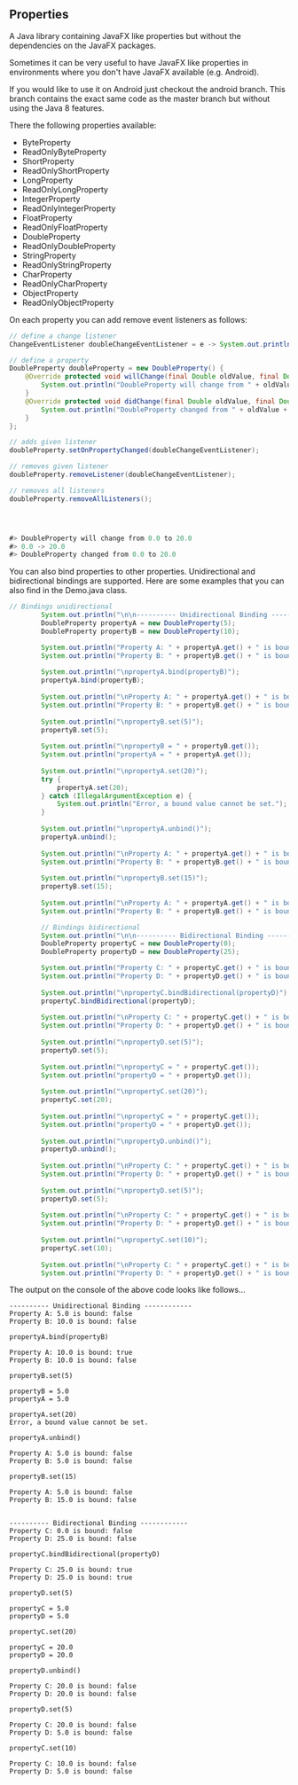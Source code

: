## Properties
A Java library containing JavaFX like properties but 
without the dependencies on the JavaFX packages.

Sometimes it can be very useful to have JavaFX like properties in environments
where you don't have JavaFX available (e.g. Android).

If you would like to use it on Android just checkout the android branch. This branch
contains the exact same code as the master branch but without using the Java 8 features.

There the following properties available:
- ByteProperty
- ReadOnlyByteProperty
- ShortProperty
- ReadOnlyShortProperty
- LongProperty
- ReadOnlyLongProperty
- IntegerProperty
- ReadOnlyIntegerProperty
- FloatProperty
- ReadOnlyFloatProperty
- DoubleProperty
- ReadOnlyDoubleProperty
- StringProperty
- ReadOnlyStringProperty
- CharProperty
- ReadOnlyCharProperty
- ObjectProperty
- ReadOnlyObjectProperty

On each property you can add remove event listeners as follows:
```Java
// define a change listener
ChangeEventListener doubleChangeEventListener = e -> System.out.println(e.getOldValue() + " -> " + e.getValue());

// define a property
DoubleProperty doubleProperty = new DoubleProperty() {
    @Override protected void willChange(final Double oldValue, final Double newValue) {
        System.out.println("DoubleProperty will change from " + oldValue + " to " + newValue);
    }
    @Override protected void didChange(final Double oldValue, final Double newValue) {
        System.out.println("DoubleProperty changed from " + oldValue + " to " + newValue);
    }
};

// adds given listener
doubleProperty.setOnPropertyChanged(doubleChangeEventListener);

// removes given listener
doubleProperty.removeListener(doubleChangeEventListener);

// removes all listeners
doubleProperty.removeAllListeners();




#> DoubleProperty will change from 0.0 to 20.0
#> 0.0 -> 20.0
#> DoubleProperty changed from 0.0 to 20.0
```

You can also bind properties to other properties. Unidirectional and bidirectional
bindings are supported. 
Here are some examples that you can also find in the Demo.java class.

````java
// Bindings unidirectional
        System.out.println("\n\n---------- Unidirectional Binding ------------");
        DoubleProperty propertyA = new DoubleProperty(5);
        DoubleProperty propertyB = new DoubleProperty(10);

        System.out.println("Property A: " + propertyA.get() + " is bound: " + propertyA.isBound());
        System.out.println("Property B: " + propertyB.get() + " is bound: " + propertyB.isBound());
        
        System.out.println("\npropertyA.bind(propertyB)");
        propertyA.bind(propertyB);
        
        System.out.println("\nProperty A: " + propertyA.get() + " is bound: " + propertyA.isBound());
        System.out.println("Property B: " + propertyB.get() + " is bound: " + propertyB.isBound());
        
        System.out.println("\npropertyB.set(5)");
        propertyB.set(5);
        
        System.out.println("\npropertyB = " + propertyB.get());
        System.out.println("propertyA = " + propertyA.get());
        
        System.out.println("\npropertyA.set(20)");
        try {
            propertyA.set(20);
        } catch (IllegalArgumentException e) {
            System.out.println("Error, a bound value cannot be set.");
        }
        
        System.out.println("\npropertyA.unbind()");
        propertyA.unbind();
        
        System.out.println("\nProperty A: " + propertyA.get() + " is bound: " + propertyA.isBound());
        System.out.println("Property B: " + propertyB.get() + " is bound: " + propertyB.isBound());
        
        System.out.println("\npropertyB.set(15)");
        propertyB.set(15);
        
        System.out.println("\nProperty A: " + propertyA.get() + " is bound: " + propertyA.isBound());
        System.out.println("Property B: " + propertyB.get() + " is bound: " + propertyB.isBound());

        // Bindings bidirectional
        System.out.println("\n\n---------- Bidirectional Binding ------------");
        DoubleProperty propertyC = new DoubleProperty(0);
        DoubleProperty propertyD = new DoubleProperty(25);

        System.out.println("Property C: " + propertyC.get() + " is bound: " + propertyC.isBound());
        System.out.println("Property D: " + propertyD.get() + " is bound: " + propertyD.isBound());
        
        System.out.println("\npropertyC.bindBidirectional(propertyD)");
        propertyC.bindBidirectional(propertyD);
        
        System.out.println("\nProperty C: " + propertyC.get() + " is bound: " + propertyC.isBound());
        System.out.println("Property D: " + propertyD.get() + " is bound: " + propertyD.isBound());
        
        System.out.println("\npropertyD.set(5)");
        propertyD.set(5);
        
        System.out.println("\npropertyC = " + propertyC.get());
        System.out.println("propertyD = " + propertyD.get());
        
        System.out.println("\npropertyC.set(20)");
        propertyC.set(20);
        
        System.out.println("\npropertyC = " + propertyC.get());
        System.out.println("propertyD = " + propertyD.get());
        
        System.out.println("\npropertyD.unbind()");
        propertyD.unbind();
        
        System.out.println("\nProperty C: " + propertyC.get() + " is bound: " + propertyC.isBound());
        System.out.println("Property D: " + propertyD.get() + " is bound: " + propertyD.isBound());
        
        System.out.println("\npropertyD.set(5)");
        propertyD.set(5);
        
        System.out.println("\nProperty C: " + propertyC.get() + " is bound: " + propertyC.isBound());
        System.out.println("Property D: " + propertyD.get() + " is bound: " + propertyD.isBound());
        
        System.out.println("\npropertyC.set(10)");
        propertyC.set(10);
        
        System.out.println("\nProperty C: " + propertyC.get() + " is bound: " + propertyC.isBound());
        System.out.println("Property D: " + propertyD.get() + " is bound: " + propertyD.isBound());
````

The output on the console of the above code looks like follows...

```
---------- Unidirectional Binding ------------
Property A: 5.0 is bound: false
Property B: 10.0 is bound: false

propertyA.bind(propertyB)

Property A: 10.0 is bound: true
Property B: 10.0 is bound: false

propertyB.set(5)

propertyB = 5.0
propertyA = 5.0

propertyA.set(20)
Error, a bound value cannot be set.

propertyA.unbind()

Property A: 5.0 is bound: false
Property B: 5.0 is bound: false

propertyB.set(15)

Property A: 5.0 is bound: false
Property B: 15.0 is bound: false


---------- Bidirectional Binding ------------
Property C: 0.0 is bound: false
Property D: 25.0 is bound: false

propertyC.bindBidirectional(propertyD)

Property C: 25.0 is bound: true
Property D: 25.0 is bound: true

propertyD.set(5)

propertyC = 5.0
propertyD = 5.0

propertyC.set(20)

propertyC = 20.0
propertyD = 20.0

propertyD.unbind()

Property C: 20.0 is bound: false
Property D: 20.0 is bound: false

propertyD.set(5)

Property C: 20.0 is bound: false
Property D: 5.0 is bound: false

propertyC.set(10)

Property C: 10.0 is bound: false
Property D: 5.0 is bound: false
```